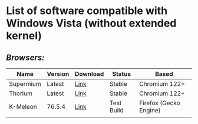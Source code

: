 # List of software compatible with Windows Vista (without extended kernel)

## _Browsers:_
| Name      | Version | Download                                                         | Status     | Based                  |
|-----------|---------|------------------------------------------------------------------|------------|------------------------|
| Supermium | Latest  | [Link](https://win32subsystem.live/supermium/)                   | Stable     | Chromium 122+          |
| Thorium   | Latest  | [Link](github.com/Alex313031/thorium-legacy/releases/latest)     | Stable     | Chromium 122+          |
| K-Meleon  | 76.5.4  | [Link](https://o.rthost.win/kmeleon/KM76.5.4-Goanna-20240615.7z) | Test Build | Firefox (Gecko Engine) |
|           |         |                                                                  |            |                        |
